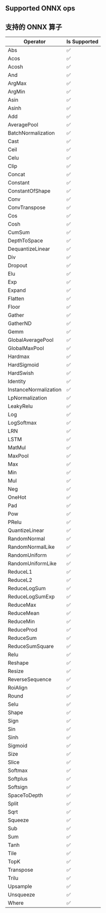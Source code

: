 ## Supported ONNX ops

## 支持的 ONNX 算子

| Operator | Is Supported |
|-------|------------------ |
| Abs | ✅ |
| Acos | ✅ |
| Acosh | ✅ |
| And | ✅ |
| ArgMax | ✅ |
| ArgMin | ✅ |
| Asin | ✅ |
| Asinh | ✅ |
| Add | ✅ |
| AveragePool | ✅ |
| BatchNormalization | ✅ |
| Cast | ✅ |
| Ceil | ✅ |
| Celu | ✅ |
| Clip | ✅ |
| Concat | ✅ |
| Constant | ✅ |
| ConstantOfShape | ✅ |
| Conv | ✅ |
| ConvTranspose | ✅ |
| Cos | ✅ |
| Cosh | ✅ |
| CumSum | ✅ |
| DepthToSpace | ✅ |
| DequantizeLinear | ✅ |
| Div | ✅ |
| Dropout | ✅ |
| Elu | ✅ |
| Exp | ✅ |
| Expand | ✅ |
| Flatten | ✅ |
| Floor | ✅ |
| Gather | ✅ |
| GatherND | ✅ |
| Gemm | ✅ |
| GlobalAveragePool | ✅ |
| GlobalMaxPool | ✅ |
| Hardmax | ✅ |
| HardSigmoid | ✅ |
| HardSwish | ✅ |
| Identity | ✅ |
| InstanceNormalization | ✅ |
| LpNormalization | ✅ |
| LeakyRelu | ✅ |
| Log | ✅ |
| LogSoftmax | ✅ |
| LRN | ✅ |
| LSTM | ✅ |
| MatMul | ✅ |
| MaxPool | ✅ |
| Max | ✅ |
| Min | ✅ |
| Mul | ✅ |
| Neg | ✅ |
| OneHot | ✅ |
| Pad | ✅ |
| Pow | ✅ |
| PRelu | ✅ |
| QuantizeLinear | ✅ |
| RandomNormal | ✅ |
| RandomNormalLike | ✅ |
| RandomUniform | ✅ |
| RandomUniformLike | ✅ |
| ReduceL1 | ✅ |
| ReduceL2 | ✅ |
| ReduceLogSum | ✅ |
| ReduceLogSumExp | ✅ |
| ReduceMax | ✅ |
| ReduceMean | ✅ |
| ReduceMin | ✅ |
| ReduceProd | ✅ |
| ReduceSum | ✅ |
| ReduceSumSquare | ✅ |
| Relu | ✅ |
| Reshape | ✅ |
| Resize | ✅ |
| ReverseSequence | ✅ |
| RoiAlign | ✅ |
| Round | ✅ |
| Selu | ✅ |
| Shape | ✅ |
| Sign | ✅ |
| Sin | ✅ |
| Sinh | ✅ |
| Sigmoid | ✅ |
| Size | ✅ |
| Slice | ✅ |
| Softmax | ✅ |
| Softplus | ✅ |
| Softsign | ✅ |
| SpaceToDepth | ✅ |
| Split | ✅ |
| Sqrt | ✅ |
| Squeeze | ✅ |
| Sub | ✅ |
| Sum | ✅ |
| Tanh | ✅ |
| Tile | ✅ |
| TopK | ✅ |
| Transpose | ✅ |
| Trilu | ✅ |
| Upsample | ✅ |
| Unsqueeze | ✅ |
| Where | ✅ |
